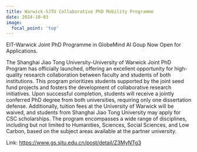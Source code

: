```yaml
---
title: Warwick-SJTU Collaborative PhD Mobility Programme
date: 2024-10-03
image:
  focal_point: 'top'
---
```


EIT-Warwick Joint PhD Programme in GlobeMind AI Goup  Now Open for Applications.

<!--more-->

The Shanghai Jiao Tong University-University of Warwick Joint PhD Program has officially launched, offering an excellent opportunity for high-quality research collaboration between faculty and students of both institutions. This program prioritizes students supported by the joint seed fund projects and fosters the development of collaborative research initiatives. Upon successful completion, students will receive a jointly conferred PhD degree from both universities, requiring only one dissertation defense. Additionally, tuition fees at the University of Warwick will be waived, and students from Shanghai Jiao Tong University may apply for CSC scholarships. The program encompasses a wide range of disciplines, including but not limited to Humanities, Sciences, Social Sciences, and Low Carbon, based on the subject areas available at the partner university.

Link: https://www.gs.sjtu.edu.cn/post/detail/Z3MyNTg3

